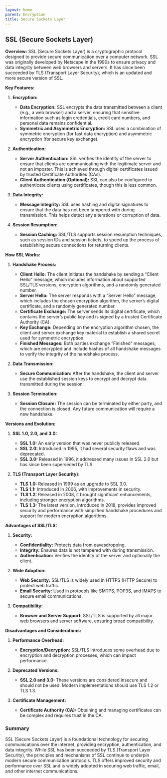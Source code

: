```yaml
---
layout: home
parent: Encryption
title: Secure Sockets Layer
---
```


## SSL (Secure Sockets Layer)

**Overview:**
SSL (Secure Sockets Layer) is a cryptographic protocol designed to provide secure communication over a computer network. SSL was originally developed by Netscape in the 1990s to ensure privacy and data integrity between web browsers and servers. It has since been succeeded by TLS (Transport Layer Security), which is an updated and more secure version of SSL.

**Key Features:**

1. **Encryption:**
   - **Data Encryption:** SSL encrypts the data transmitted between a client (e.g., a web browser) and a server, ensuring that sensitive information such as login credentials, credit card numbers, and personal data remains confidential.
   - **Symmetric and Asymmetric Encryption:** SSL uses a combination of symmetric encryption (for fast data encryption) and asymmetric encryption (for secure key exchange).

2. **Authentication:**
   - **Server Authentication:** SSL verifies the identity of the server to ensure that clients are communicating with the legitimate server and not an imposter. This is achieved through digital certificates issued by trusted Certificate Authorities (CAs).
   - **Client Authentication (Optional):** SSL can also be configured to authenticate clients using certificates, though this is less common.

3. **Data Integrity:**
   - **Message Integrity:** SSL uses hashing and digital signatures to ensure that the data has not been tampered with during transmission. This helps detect any alterations or corruption of data.

4. **Session Resumption:**
   - **Session Caching:** SSL/TLS supports session resumption techniques, such as session IDs and session tickets, to speed up the process of establishing secure connections for returning clients.

**How SSL Works:**

1. **Handshake Process:**
   - **Client Hello:** The client initiates the handshake by sending a “Client Hello” message, which includes information about supported SSL/TLS versions, encryption algorithms, and a randomly generated number.
   - **Server Hello:** The server responds with a “Server Hello” message, which includes the chosen encryption algorithm, the server’s digital certificate, and a randomly generated number.
   - **Certificate Exchange:** The server sends its digital certificate, which contains the server’s public key and is signed by a trusted Certificate Authority (CA).
   - **Key Exchange:** Depending on the encryption algorithm chosen, the client and server exchange key material to establish a shared secret used for symmetric encryption.
   - **Finished Messages:** Both parties exchange “Finished” messages, which are encrypted and include hashes of all handshake messages to verify the integrity of the handshake process.

2. **Data Transmission:**
   - **Secure Communication:** After the handshake, the client and server use the established session keys to encrypt and decrypt data transmitted during the session.

3. **Session Termination:**
   - **Session Closure:** The session can be terminated by either party, and the connection is closed. Any future communication will require a new handshake.

**Versions and Evolution:**

1. **SSL 1.0, 2.0, and 3.0:**
   - **SSL 1.0:** An early version that was never publicly released.
   - **SSL 2.0:** Introduced in 1995, it had several security flaws and was deprecated.
   - **SSL 3.0:** Released in 1996, it addressed many issues in SSL 2.0 but has since been superseded by TLS.

2. **TLS (Transport Layer Security):**
   - **TLS 1.0:** Released in 1999 as an upgrade to SSL 3.0.
   - **TLS 1.1:** Introduced in 2006, with improvements in security.
   - **TLS 1.2:** Released in 2008, it brought significant enhancements, including stronger encryption algorithms.
   - **TLS 1.3:** The latest version, introduced in 2018, provides improved security and performance with simplified handshake procedures and support for modern encryption algorithms.

**Advantages of SSL/TLS:**

1. **Security:**
   - **Confidentiality:** Protects data from eavesdropping.
   - **Integrity:** Ensures data is not tampered with during transmission.
   - **Authentication:** Verifies the identity of the server and optionally the client.

2. **Wide Adoption:**
   - **Web Security:** SSL/TLS is widely used in HTTPS (HTTP Secure) to protect web traffic.
   - **Email Security:** Used in protocols like SMTPS, POP3S, and IMAPS to secure email communications.

3. **Compatibility:**
   - **Browser and Server Support:** SSL/TLS is supported by all major web browsers and server software, ensuring broad compatibility.

**Disadvantages and Considerations:**

1. **Performance Overhead:**
   - **Encryption/Decryption:** SSL/TLS introduces some overhead due to encryption and decryption processes, which can impact performance.

2. **Deprecated Versions:**
   - **SSL 2.0 and 3.0:** These versions are considered insecure and should not be used. Modern implementations should use TLS 1.2 or TLS 1.3.

3. **Certificate Management:**
   - **Certificate Authority (CA):** Obtaining and managing certificates can be complex and requires trust in the CA.

### Summary

SSL (Secure Sockets Layer) is a foundational technology for securing communications over the internet, providing encryption, authentication, and data integrity. While SSL has been succeeded by TLS (Transport Layer Security), the principles and mechanisms of SSL continue to underpin modern secure communication protocols. TLS offers improved security and performance over SSL and is widely adopted in securing web traffic, email, and other internet communications.